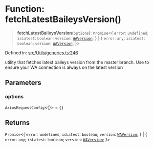 # Function: fetchLatestBaileysVersion()

> **fetchLatestBaileysVersion**(`options`): `Promise`\<\{ `error`: `undefined`; `isLatest`: `boolean`; `version`: [`WAVersion`](../type-aliases/WAVersion.md); \} \| \{ `error`: `any`; `isLatest`: `boolean`; `version`: [`WAVersion`](../type-aliases/WAVersion.md); \}\>

Defined in: [src/Utils/generics.ts:246](https://github.com/Fokusdotid/bail/blob/3bd64a6fd6e8fc52d3ec9ba842534bed26103555/src/Utils/generics.ts#L246)

utility that fetches latest baileys version from the master branch.
Use to ensure your WA connection is always on the latest version

## Parameters

### options

`AxiosRequestConfig`\<\{\}\> = `{}`

## Returns

`Promise`\<\{ `error`: `undefined`; `isLatest`: `boolean`; `version`: [`WAVersion`](../type-aliases/WAVersion.md); \} \| \{ `error`: `any`; `isLatest`: `boolean`; `version`: [`WAVersion`](../type-aliases/WAVersion.md); \}\>
